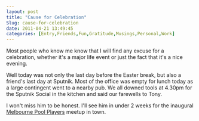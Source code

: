```yaml
---
layout: post
title: "Cause for Celebration"
Slug: cause-for-celebration
date: 2011-04-21 13:49:45
categories: [Entry,Friends,Fun,Gratitude,Musings,Personal,Work]
---
```

Most people who know me know that I will find any excuse for a celebration, whether it's a major life event or just the fact that it's a nice evening.

Well today was not only the last day before the Easter break, but also a friend's last day at Sputnik. Most of the office was empty for lunch today as a large contingent went to a nearby pub. We all downed tools at 4.30pm for the Sputnik Social in the kitchen and said our farewells to Tony.

I won't miss him to be honest. I'll see him in under 2 weeks for the inaugural [Melbourne Pool Players](https://www.facebook.com/home.php?sk=group_154274537969820 "Facebook Group: Melbourne Pool Players") meetup in town.
